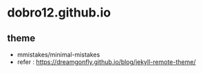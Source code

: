 # dobro12.github.io

## theme
- mmistakes/minimal-mistakes
- refer : https://dreamgonfly.github.io/blog/jekyll-remote-theme/
